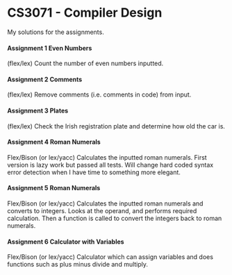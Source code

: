 # CS3071 - Compiler Design
My solutions for the assignments.

#### Assignment 1 Even Numbers
(flex/lex)
Count the number of even numbers inputted.

#### Assignment 2 Comments
(flex/lex)
Remove comments (i.e. comments in code) from input.

#### Assignment 3 Plates
(flex/lex)
Check the Irish registration plate and determine how old the car is.

#### Assignment 4 Roman Numerals
Flex/Bison (or lex/yacc)
Calculates the inputted roman numerals. First version is lazy work but passed all
tests. Will change hard coded syntax error detection when I have time to something
more elegant.

#### Assignment 5 Roman Numerals
Flex/Bison (or lex/yacc)
Calculates the inputted roman numerals and converts to integers. Looks at the operand,
and performs required calculation. Then a function is called to convert the integers back
to roman numerals.

#### Assignment 6 Calculator with Variables
Flex/Bison (or lex/yacc)
Calculator which can assign variables and does functions such as plus minus divide and multiply.
